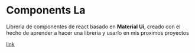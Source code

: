 # Components La

Libreria de componentes de react basado en **Material Ui**,
creado con el hecho de aprender a hacer una libreria y usarlo en mis
proximos proyectos

[link](https://www.example.com/my%20great%20page)
